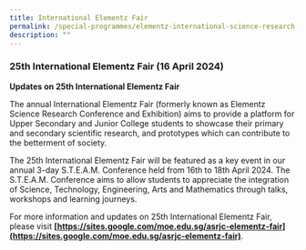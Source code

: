```yaml
---
title: International Elementz Fair
permalink: /special-programmes/elementz-international-science-research-conference-and-exhibition/
description: ""
---
```

### 25th International Elementz Fair (16 April 2024)

**Updates on 25th International Elementz Fair**

The annual International Elementz Fair (formerly known as Elementz Science Research Conference and Exhibition) aims to provide a platform for Upper Secondary and Junior College students to showcase their primary and secondary scientific research, and prototypes which can contribute to the betterment of society.

The 25th International Elementz Fair will be featured as a key event in our annual 3-day S.T.E.A.M. Conference held from 16th to 18th April 2024. The S.T.E.A.M. Conference aims to allow students to appreciate the integration of Science, Technology, Engineering, Arts and Mathematics through talks, workshops and learning journeys.

For more information and updates on 25th International Elementz Fair, please visit **[https://sites.google.com/moe.edu.sg/asrjc-elementz-fair](https://sites.google.com/moe.edu.sg/asrjc-elementz-fair)**.